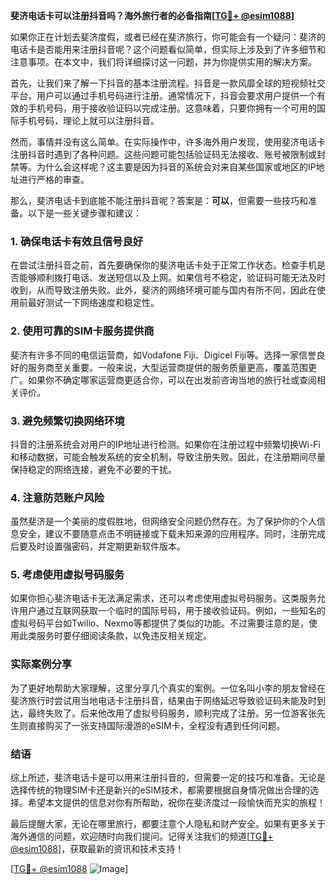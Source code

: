 **斐济电话卡可以注册抖音吗？海外旅行者的必备指南[[TG💪+ @esim1088](https://t.me/s/esim1088)]**

如果你正在计划去斐济度假，或者已经在斐济旅行，你可能会有一个疑问：斐济的电话卡是否能用来注册抖音呢？这个问题看似简单，但实际上涉及到了许多细节和注意事项。在本文中，我们将详细探讨这一问题，并为你提供实用的解决方案。

首先，让我们来了解一下抖音的基本注册流程。抖音是一款风靡全球的短视频社交平台，用户可以通过手机号码进行注册。通常情况下，抖音会要求用户提供一个有效的手机号码，用于接收验证码以完成注册。这意味着，只要你拥有一个可用的国际手机号码，理论上就可以注册抖音。

然而，事情并没有这么简单。在实际操作中，许多海外用户发现，使用斐济电话卡注册抖音时遇到了各种问题。这些问题可能包括验证码无法接收、账号被限制或封禁等。为什么会这样呢？这主要是因为抖音的系统会对来自某些国家或地区的IP地址进行严格的审查。

那么，斐济电话卡到底能不能注册抖音呢？答案是：**可以**，但需要一些技巧和准备。以下是一些关键步骤和建议：

### 1. 确保电话卡有效且信号良好

在尝试注册抖音之前，首先要确保你的斐济电话卡处于正常工作状态。检查手机是否能够顺利拨打电话、发送短信以及上网。如果信号不稳定，验证码可能无法及时收到，从而导致注册失败。此外，斐济的网络环境可能与国内有所不同，因此在使用前最好测试一下网络速度和稳定性。

### 2. 使用可靠的SIM卡服务提供商

斐济有许多不同的电信运营商，如Vodafone Fiji、Digicel Fiji等。选择一家信誉良好的服务商至关重要。一般来说，大型运营商提供的服务质量更高，覆盖范围更广。如果你不确定哪家运营商更适合你，可以在出发前咨询当地的旅行社或查阅相关评价。

### 3. 避免频繁切换网络环境

抖音的注册系统会对用户的IP地址进行检测。如果你在注册过程中频繁切换Wi-Fi和移动数据，可能会触发系统的安全机制，导致注册失败。因此，在注册期间尽量保持稳定的网络连接，避免不必要的干扰。

### 4. 注意防范账户风险

虽然斐济是一个美丽的度假胜地，但网络安全问题仍然存在。为了保护你的个人信息安全，建议不要随意点击不明链接或下载未知来源的应用程序。同时，注册完成后要及时设置强密码，并定期更新软件版本。

### 5. 考虑使用虚拟号码服务

如果你担心斐济电话卡无法满足需求，还可以考虑使用虚拟号码服务。这类服务允许用户通过互联网获取一个临时的国际号码，用于接收验证码。例如，一些知名的虚拟号码平台如Twilio、Nexmo等都提供了类似的功能。不过需要注意的是，使用此类服务时要仔细阅读条款，以免违反相关规定。

### 实际案例分享

为了更好地帮助大家理解，这里分享几个真实的案例。一位名叫小李的朋友曾经在斐济旅行时尝试用当地电话卡注册抖音，结果由于网络延迟导致验证码未能及时到达，最终失败了。后来他改用了虚拟号码服务，顺利完成了注册。另一位游客张先生则直接购买了一张支持国际漫游的eSIM卡，全程没有遇到任何问题。

### 结语

综上所述，斐济电话卡是可以用来注册抖音的，但需要一定的技巧和准备。无论是选择传统的物理SIM卡还是新兴的eSIM技术，都需要根据自身情况做出合理的选择。希望本文提供的信息对你有所帮助，祝你在斐济度过一段愉快而充实的旅程！

最后提醒大家，无论在哪里旅行，都要注意个人隐私和财产安全。如果有更多关于海外通信的问题，欢迎随时向我们提问。记得关注我们的频道[[TG💪+ @esim1088](https://t.me/s/esim1088)]，获取最新的资讯和技术支持！

[[TG💪+ @esim1088](https://t.me/s/esim1088) ![Image](https://i.postimg.cc/4NQfJmqS/Snipaste-2025-05-13-00-14-12.png)]